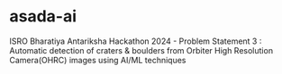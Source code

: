 # asada-ai
ISRO Bharatiya Antariksha Hackathon 2024 - Problem Statement 3 : Automatic detection of craters &amp; boulders from Orbiter High Resolution Camera(OHRC) images using AI/ML techniques
